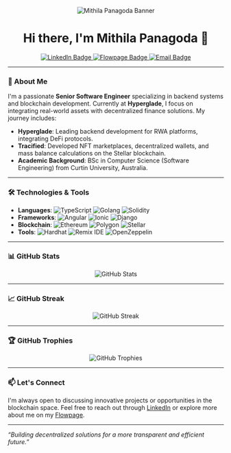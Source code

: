 <!-- Banner Image -->
<p align="center">
  <img src="https://user-images.githubusercontent.com/your-banner-image.png" alt="Mithila Panagoda Banner" />
</p>

<h1 align="center">Hi there, I'm Mithila Panagoda 👋</h1>

<p align="center">
  <a href="https://www.linkedin.com/in/mithila-panagoda-7b547a15b/">
    <img src="https://img.shields.io/badge/LinkedIn-0077B5?style=flat&logo=linkedin&logoColor=white" alt="LinkedIn Badge"/>
  </a>
  <a href="https://flow.page/mihtilapanagoda">
    <img src="https://img.shields.io/badge/Flowpage-000000?style=flat&logo=flow&logoColor=white" alt="Flowpage Badge"/>
  </a>
  <a href="mailto:your.email@example.com">
    <img src="https://img.shields.io/badge/Email-D14836?style=flat&logo=gmail&logoColor=white" alt="Email Badge"/>
  </a>
</p>

---

### 💼 About Me

I'm a passionate **Senior Software Engineer** specializing in backend systems and blockchain development. Currently at **Hyperglade**, I focus on integrating real-world assets with decentralized finance solutions. My journey includes:

- **Hyperglade**: Leading backend development for RWA platforms, integrating DeFi protocols.
- **Tracified**: Developed NFT marketplaces, decentralized wallets, and mass balance calculations on the Stellar blockchain.
- **Academic Background**: BSc in Computer Science (Software Engineering) from Curtin University, Australia.

---

### 🛠️ Technologies & Tools

- **Languages**: ![TypeScript](https://img.shields.io/badge/-TypeScript-3178C6?style=flat&logo=typescript&logoColor=white) ![Golang](https://img.shields.io/badge/-Golang-00ADD8?style=flat&logo=go&logoColor=white) ![Solidity](https://img.shields.io/badge/-Solidity-363636?style=flat&logo=solidity&logoColor=white)
- **Frameworks**: ![Angular](https://img.shields.io/badge/-Angular-DD0031?style=flat&logo=angular&logoColor=white) ![Ionic](https://img.shields.io/badge/-Ionic-3880FF?style=flat&logo=ionic&logoColor=white) ![Django](https://img.shields.io/badge/-Django-092E20?style=flat&logo=django&logoColor=white)
- **Blockchain**: ![Ethereum](https://img.shields.io/badge/-Ethereum-3C3C3D?style=flat&logo=ethereum&logoColor=white) ![Polygon](https://img.shields.io/badge/-Polygon-8247E5?style=flat&logo=polygon&logoColor=white) ![Stellar](https://img.shields.io/badge/-Stellar-7D00FF?style=flat&logo=stellar&logoColor=white)
- **Tools**: ![Hardhat](https://img.shields.io/badge/-Hardhat-FF9900?style=flat&logo=hardhat&logoColor=white) ![Remix IDE](https://img.shields.io/badge/-Remix-000000?style=flat&logo=remix&logoColor=white) ![OpenZeppelin](https://img.shields.io/badge/-OpenZeppelin-4E5EE4?style=flat&logo=openzeppelin&logoColor=white)

---

### 📊 GitHub Stats

<p align="center">
  <img src="https://github-readme-stats.vercel.app/api?username=Mithila-Panagoda&show_icons=true&theme=radical" alt="GitHub Stats" />
</p>

---

### 📈 GitHub Streak

<p align="center">
  <img src="https://github-readme-streak-stats.herokuapp.com/?user=Mithila-Panagoda&theme=radical" alt="GitHub Streak" />
</p>

---

### 🏆 GitHub Trophies

<p align="center">
  <img src="https://github-profile-trophy.vercel.app/?username=Mithila-Panagoda&theme=radical&no-frame=true&no-bg=true&margin-w=4" alt="GitHub Trophies" />
</p>

---

### 📫 Let's Connect

I'm always open to discussing innovative projects or opportunities in the blockchain space. Feel free to reach out through [LinkedIn](https://www.linkedin.com/in/mithila-panagoda-7b547a15b/) or explore more about me on my [Flowpage](https://flow.page/mihtilapanagoda).

---

*“Building decentralized solutions for a more transparent and efficient future.”*
